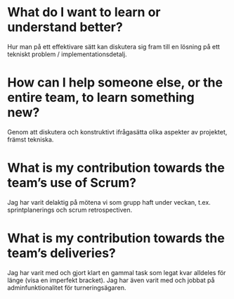# What do I want to learn or understand better?

Hur man på ett effektivare sätt kan diskutera sig fram till en lösning på ett tekniskt problem / implementationsdetalj.

# How can I help someone else, or the entire team, to learn something new?

Genom att diskutera och konstruktivt ifrågasätta olika aspekter av projektet, främst tekniska.

# What is my contribution towards the team’s use of Scrum?

Jag har varit delaktig på mötena vi som grupp haft under veckan, t.ex. sprintplanerings och scrum retrospectiven.

# What is my contribution towards the team’s deliveries?

Jag har varit med och gjort klart en gammal task som legat kvar alldeles för länge (visa en imperfekt bracket). Jag har även varit med och jobbat på adminfunktionalitet för turneringsägaren.
